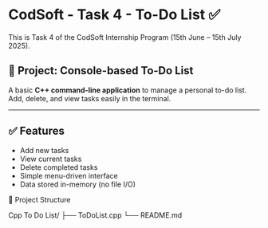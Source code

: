 # CodSoft - Task 4 - To-Do List ✅

This is Task 4 of the CodSoft Internship Program (15th June – 15th July 2025).

## 📝 Project: Console-based To-Do List

A basic **C++ command-line application** to manage a personal to-do list. Add, delete, and view tasks easily in the terminal.

---

## ✅ Features
- Add new tasks
- View current tasks
- Delete completed tasks
- Simple menu-driven interface
- Data stored in-memory (no file I/O)

📁 Project Structure

Cpp To Do List/
├── ToDoList.cpp
└── README.md
